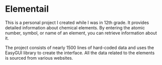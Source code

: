 # Elementail
This is a personal project I created while I was in 12th grade. It provides detailed information about chemical elements. By entering the atomic number, symbol, or name of an element, you can retrieve information about it.

The project consists of nearly 1500 lines of hard-coded data and uses the EasyGUI library to create the interface. All the data related to the elements is sourced from various websites.
